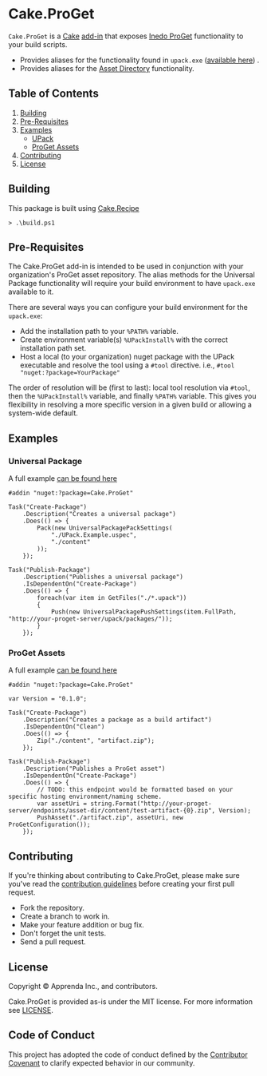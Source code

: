 # Cake.ProGet

`Cake.ProGet` is a [Cake](http://cakebuild.net) [add-in](http://cakebuild.net/docs/fundamentals/preprocessor-directives) that exposes [Inedo ProGet](https://inedo.com/proget) functionality to your build scripts.

 * Provides aliases for the functionality found in `upack.exe` ([available here](http://cdn.inedo.com/downloads/proget/upack1.0.0.zip)) .
 * Provides aliases for the [Asset Directory](https://inedo.com/support/documentation/proget/core-concepts/asset-directories) functionality.

 ## Table of Contents

1. [Building](https://github.com/apprenda/cake.proget#building)
2. [Pre-Requisites](https://github.com/apprenda/cake.proget#pre-requisites)
3. [Examples](https://github.com/apprenda/cake.proget#examples)    
    - [UPack](https://github.com/apprenda/cake.proget#universal-package)
    - [ProGet Assets](https://github.com/apprenda/cake.proget#proget-assets)
4. [Contributing](https://github.com/apprenda/cake.proget#contributing)
5. [License](https://github.com/apprenda/cake.proget#license)

## Building
This package is built using [Cake.Recipe](https://github.com/cake-contrib/Cake.Recipe)
```
> .\build.ps1
```

## Pre-Requisites

The Cake.ProGet add-in is intended to be used in conjunction with your organization's ProGet asset repository.  The alias methods for the Universal Package functionality will require your build environment to have `upack.exe` available to it.
 
 There are several ways you can configure your build environment for the `upack.exe`:
  - Add the installation path to your `%PATH%` variable.
  - Create environment variable(s) `%UPackInstall%` with the correct installation path set.
  - Host a local (to your organization) nuget package with the UPack executable and resolve the tool using a `#tool` directive.  i.e., `#tool "nuget:?package=YourPackage"`

  The order of resolution will be (first to last): local tool resolution via `#tool`, then the `%UPackInstall%` variable, and finally `%PATH%` variable.  This gives you flexibility in resolving a more specific version in a given build or allowing a system-wide default.

## Examples

### Universal Package
A full example [can be found here](https://github.com/apprenda/cake.proget/blob/develop/examples/upack)

```
#addin "nuget:?package=Cake.ProGet"

Task("Create-Package")
    .Description("Creates a universal package")    
    .Does(() => {
        Pack(new UniversalPackagePackSettings(
            "./UPack.Example.uspec",
            "./content"
        ));
    });

Task("Publish-Package")
    .Description("Publishes a universal package")
    .IsDependentOn("Create-Package")
    .Does(() => {                
        foreach(var item in GetFiles("./*.upack"))
        {
            Push(new UniversalPackagePushSettings(item.FullPath, "http://your-proget-server/upack/packages/"));
        }        
    });
```

### ProGet Assets
A full example [can be found here](https://github.com/apprenda/cake.proget/blob/develop/examples/assets)

```
#addin "nuget:?package=Cake.ProGet"

var Version = "0.1.0";

Task("Create-Package")
    .Description("Creates a package as a build artifact")
    .IsDependentOn("Clean")
    .Does(() => {
        Zip("./content", "artifact.zip");
    });

Task("Publish-Package")
    .Description("Publishes a ProGet asset")
    .IsDependentOn("Create-Package")
    .Does(() => {
        // TODO: this endpoint would be formatted based on your specific hosting environment/naming scheme.
        var assetUri = string.Format("http://your-proget-server/endpoints/asset-dir/content/test-artifact-{0}.zip", Version);
        PushAsset("./artifact.zip", assetUri, new ProGetConfiguration());
    });
```

## Contributing

If you're thinking about contributing to Cake.ProGet, please make sure you've read the [contribution guidelines](https://github.com/apprenda/cake.proget/blob/develop/CONTRIBUTING.md) before creating your first pull request.

* Fork the repository.
* Create a branch to work in.
* Make your feature addition or bug fix.
* Don't forget the unit tests.
* Send a pull request.

## License

Copyright © Apprenda Inc., and contributors.

Cake.ProGet is provided as-is under the MIT license. For more information see [LICENSE](https://github.com/apprenda/cake.proget/blob/develop/LICENSE).

## Code of Conduct

This project has adopted the code of conduct defined by the [Contributor Covenant](http://contributor-covenant.org/) to clarify expected behavior in our community.